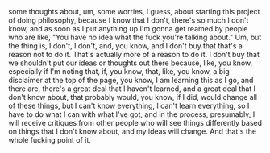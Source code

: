 some thoughts about, um, some worries, I guess, about starting this project of doing philosophy,
because I know that I don't, there's so much I don't know, and as soon as I put anything
up I'm gonna get reamed by people who are like, "You have no idea what the fuck you're
talking about." Um, but the thing is, I don't, I don't, and, you know, and I don't buy that
that's a reason not to do it. That's actually more of a reason to do it. I don't buy that
we shouldn't put our ideas or thoughts out there because, like, you know, especially
if I'm noting that, if, you know, that, like, you know, a big disclaimer at the top of
the page, you know, I am learning this as I go, and there are, there's a great deal
that I haven't learned, and a great deal that I don't know about, that probably would,
you know, if I did, would change all of these things, but I can't know everything, I can't
learn everything, so I have to do what I can with what I've got, and in the process, presumably,
I will receive critiques from other people who will see things differently based on things
that I don't know about, and my ideas will change. And that's the whole fucking point
of it.
